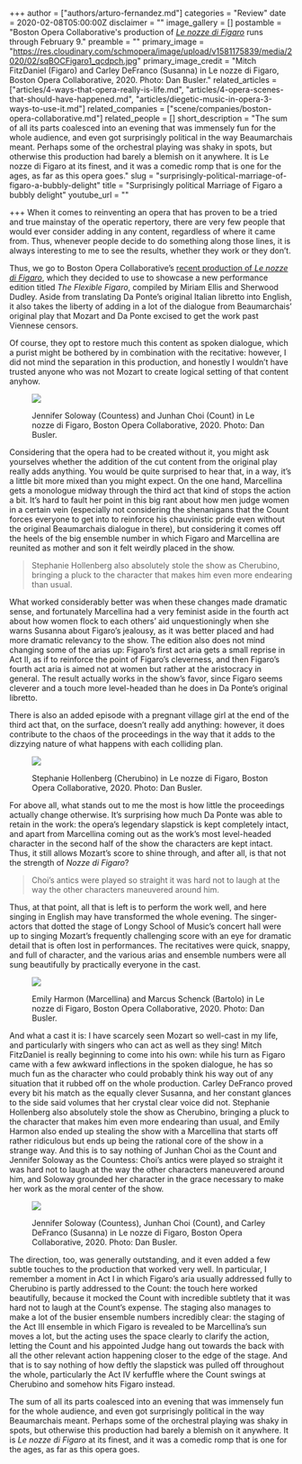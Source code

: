 +++
author = ["authors/arturo-fernandez.md"]
categories = "Review"
date = 2020-02-08T05:00:00Z
disclaimer = ""
image_gallery = []
postamble = "Boston Opera Collaborative's production of [_Le nozze di Figaro_](https://www.bostonoperacollaborative.org/figaro-feb-20) runs through February 9."
preamble = ""
primary_image = "https://res.cloudinary.com/schmopera/image/upload/v1581175839/media/2020/02/sqBOCFigaro1_qcdpch.jpg"
primary_image_credit = "Mitch FitzDaniel (Figaro) and Carley DeFranco (Susanna) in Le nozze di Figaro, Boston Opera Collaborative, 2020. Photo: Dan Busler."
related_articles = ["articles/4-ways-that-opera-really-is-life.md", "articles/4-opera-scenes-that-should-have-happened.md", "articles/diegetic-music-in-opera-3-ways-to-use-it.md"]
related_companies = ["scene/companies/boston-opera-collaborative.md"]
related_people = []
short_description = "The sum of all its parts coalesced into an evening that was immensely fun for the whole audience, and even got surprisingly political in the way Beaumarchais meant. Perhaps some of the orchestral playing was shaky in spots, but otherwise this production had barely a blemish on it anywhere. It is Le nozze di Figaro at its finest, and it was a comedic romp that is one for the ages, as far as this opera goes."
slug = "surprisingly-political-marriage-of-figaro-a-bubbly-delight"
title = "Surprisingly political Marriage of Figaro a bubbly delight"
youtube_url = ""

+++
When it comes to reinventing an opera that has proven to be a tried and true mainstay of the operatic repertory, there are very few people that would ever consider adding in any content, regardless of where it came from. Thus, whenever people decide to do something along those lines, it is always interesting to me to see the results, whether they work or they don’t.

Thus, we go to Boston Opera Collaborative’s [recent production of _Le nozze di Figaro_](https://www.bostonoperacollaborative.org/figaro-feb-20), which they decided to use to showcase a new performance edition titled _The Flexible Figaro_, compiled by Miriam Ellis and Sherwood Dudley. Aside from translating Da Ponte’s original Italian libretto into English, it also takes the liberty of adding in a lot of the dialogue from Beaumarchais’ original play that Mozart and Da Ponte excised to get the work past Viennese censors.

Of course, they opt to restore much this content as spoken dialogue, which a purist might be bothered by in combination with the recitative: however, I did not mind the separation in this production, and honestly I wouldn’t have trusted anyone who was not Mozart to create logical setting of that content anyhow.

<figure data-type="image">

![](https://res.cloudinary.com/schmopera/image/upload/v1581175921/media/2020/02/BOCFigaro2_ntbhiy.jpg)

<figcaption>Jennifer Soloway (Countess) and Junhan Choi (Count) in Le nozze di Figaro, Boston Opera Collaborative, 2020. Photo: Dan Busler.</figcaption>

</figure>

Considering that the opera had to be created without it, you might ask yourselves whether the addition of the cut content from the original play really adds anything. You would be quite surprised to hear that, in a way, it’s a little bit more mixed than you might expect. On the one hand, Marcellina gets a monologue midway through the third act that kind of stops the action a bit. It’s hard to fault her point in this big rant about how men judge women in a certain vein (especially not considering the shenanigans that the Count forces everyone to get into to reinforce his chauvinistic pride even without the original Beaumarchais dialogue in there), but considering it comes off the heels of the big ensemble number in which Figaro and Marcellina are reunited as mother and son it felt weirdly placed in the show.

> Stephanie Hollenberg also absolutely stole the show as Cherubino, bringing a pluck to the character that makes him even more endearing than usual.

What worked considerably better was when these changes made dramatic sense, and fortunately Marcellina had a very feminist aside in the fourth act about how women flock to each others’ aid unquestioningly when she warns Susanna about Figaro’s jealousy, as it was better placed and had more dramatic relevancy to the show. The edition also does not mind changing some of the arias up: Figaro’s first act aria gets a small reprise in Act II, as if to reinforce the point of Figaro’s cleverness, and then Figaro’s fourth act aria is aimed not at women but rather at the aristocracy in general. The result actually works in the show’s favor, since Figaro seems cleverer and a touch more level-headed than he does in Da Ponte’s original libretto.

There is also an added episode with a pregnant village girl at the end of the third act that, on the surface, doesn’t really add anything: however, it does contribute to the chaos of the proceedings in the way that it adds to the dizzying nature of what happens with each colliding plan.

<figure data-type="image">

![](https://res.cloudinary.com/schmopera/image/upload/v1581176054/media/2020/02/BOCFigaro4_znlhuq.jpg)

<figcaption>Stephanie Hollenberg (Cherubino) in Le nozze di Figaro, Boston Opera Collaborative, 2020. Photo: Dan Busler.</figcaption>

</figure>

For above all, what stands out to me the most is how little the proceedings actually change otherwise. It’s surprising how much Da Ponte was able to retain in the work: the opera’s legendary slapstick is kept completely intact, and apart from Marcellina coming out as the work’s most level-headed character in the second half of the show the characters are kept intact. Thus, it still allows Mozart’s score to shine through, and after all, is that not the strength of _Nozze di Figaro_?

> Choi’s antics were played so straight it was hard not to laugh at the way the other characters maneuvered around him.

Thus, at that point, all that is left is to perform the work well, and here singing in English may have transformed the whole evening. The singer-actors that dotted the stage of Longy School of Music’s concert hall were up to singing Mozart’s frequently challenging score with an eye for dramatic detail that is often lost in performances. The recitatives were quick, snappy, and full of character, and the various arias and ensemble numbers were all sung beautifully by practically everyone in the cast.

<figure data-type="image">

![](https://res.cloudinary.com/schmopera/image/upload/v1581175993/media/2020/02/BOCFigaro5_wr6hu7.jpg)

<figcaption>Emily Harmon (Marcellina) and Marcus Schenck (Bartolo) in Le nozze di Figaro, Boston Opera Collaborative, 2020. Photo: Dan Busler.</figcaption>

</figure>

And what a cast it is: I have scarcely seen Mozart so well-cast in my life, and particularly with singers who can act as well as they sing! Mitch FitzDaniel is really beginning to come into his own: while his turn as Figaro came with a few awkward inflections in the spoken dialogue, he has so much fun as the character who could probably think his way out of any situation that it rubbed off on the whole production. Carley DeFranco proved every bit his match as the equally clever Susanna, and her constant glances to the side said volumes that her crystal clear voice did not. Stephanie Hollenberg also absolutely stole the show as Cherubino, bringing a pluck to the character that makes him even more endearing than usual, and Emily Harmon also ended up stealing the show with a Marcellina that starts off rather ridiculous but ends up being the rational core of the show in a strange way. And this is to say nothing of Junhan Choi as the Count and Jennifer Soloway as the Countess: Choi’s antics were played so straight it was hard not to laugh at the way the other characters maneuvered around him, and Soloway grounded her character in the grace necessary to make her work as the moral center of the show.

<figure data-type="image">

![](https://res.cloudinary.com/schmopera/image/upload/v1581175976/media/2020/02/BOCFigaro3_iffikr.jpg)

<figcaption>Jennifer Soloway (Countess), Junhan Choi (Count), and Carley DeFranco (Susanna) in Le nozze di Figaro, Boston Opera Collaborative, 2020. Photo: Dan Busler.</figcaption>

</figure>

The direction, too, was generally outstanding, and it even added a few subtle touches to the production that worked very well. In particular, I remember a moment in Act I in which Figaro’s aria usually addressed fully to Cherubino is partly addressed to the Count: the touch here worked beautifully, because it mocked the Count with incredible subtlety that it was hard not to laugh at the Count’s expense. The staging also manages to make a lot of the busier ensemble numbers incredibly clear: the staging of the Act III ensemble in which Figaro is revealed to be Marcellina’s sun moves a lot, but the acting uses the space clearly to clarify the action, letting the Count and his appointed Judge hang out towards the back with all the other relevant action happening closer to the edge of the stage. And that is to say nothing of how deftly the slapstick was pulled off throughout the whole, particularly the Act IV kerfuffle where the Count swings at Cherubino and somehow hits Figaro instead.

The sum of all its parts coalesced into an evening that was immensely fun for the whole audience, and even got surprisingly political in the way Beaumarchais meant. Perhaps some of the orchestral playing was shaky in spots, but otherwise this production had barely a blemish on it anywhere. It is _Le nozze di Figaro_ at its finest, and it was a comedic romp that is one for the ages, as far as this opera goes.
